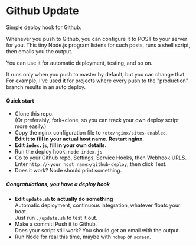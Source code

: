 Github Update
=======

Simple deploy hook for Github. 

Whenever you push to Github, you can configure it to POST to your server for you.
This tiny Node.js program listens for such posts, runs a shell script, then emails you the output.

You can use it for automatic deployment, testing, and so on.

It runs only when you push to master by default, but you can change that. 
For example, I've used it for projects where every push to the "production" branch results in an auto deploy.

#### Quick start

* Clone this repo. <br/>
  (Or preferably, fork+clone, so you can track your own deploy script more easily.)
* Copy the nginx configuration file to `/etc/nginx/sites-enabled`. <br/>
  **Edit it to fill in your actual host name. Restart nginx.**
* **Edit `index.js`, fill in your own details.**
* Run the deploy hook: `node index.js`
* Go to your Github repo, Settings, Service Hooks, then Webhook URLS.<br/> 
  Enter `http://<your host name>/github-deploy`, then click Test.
* Does it work? Node should print something. 

##### Congratulations, you have a deploy hook

* **Edit `update.sh` to actually do something**<br/> 
  Automatic deployment, continuous integration, whatever floats your boat.<br/> 
  Just run `./update.sh` to test it out.
* Make a commit! Push it to Github. <br/>
  Does your script still work? You should get an email with the output.
* Run Node for real this time, maybe with `nohup` or `screen`. 

